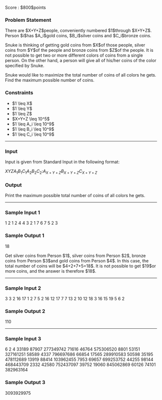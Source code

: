 
<div>

<span>

<span>

<p>
Score : $800$points
</p>

<div>

<section>

### **Problem Statement**

<p>
There are $X+Y+Z$people, conveniently numbered $1$through $X+Y+Z$.
Person $i$has $A_i$gold coins, $B_i$silver coins and $C_i$bronze coins.
</p>

<p>
Snuke is thinking of getting gold coins from $X$of those people, silver coins from $Y$of the people and bronze coins from $Z$of the people.
It is not possible to get two or more different colors of coins from a single person.
On the other hand, a person will give all of his/her coins of the color specified by Snuke.
</p>

<p>
Snuke would like to maximize the total number of coins of all colors he gets.
Find the maximum possible number of coins.
</p>

</section>

</div>

<div>

<section>

### **Constraints**

<ul>

<li>
$1 \leq X$
</li>

<li>
$1 \leq Y$
</li>

<li>
$1 \leq Z$
</li>

<li>
$X+Y+Z \leq 10^5$
</li>

<li>
$1 \leq A_i \leq 10^9$
</li>

<li>
$1 \leq B_i \leq 10^9$
</li>

<li>
$1 \leq C_i \leq 10^9$
</li>

</ul>

</section>

</div>

---

<div>

<div>

<section>

### **Input**

<p>
Input is given from Standard Input in the following format:
</p>

<div>

$X$$Y$$Z$$A_1$$B_1$$C_1$$A_2$$B_2$$C_2$$:$$A_{X+Y+Z}$$B_{X+Y+Z}$$C_{X+Y+Z}$
</div>

</section>

</div>

<div>

<section>

### **Output**

<p>
Print the maximum possible total number of coins of all colors he gets.
</p>

</section>

</div>

</div>

---

<div>

<section>

### **Sample Input 1**

<div>

1 2 1
2 4 4
3 2 1
7 6 7
5 2 3

</div>

</section>

</div>

<div>

<section>

### **Sample Output 1**

<div>

18

</div>

<p>
Get silver coins from Person $1$, silver coins from Person $2$, bronze coins from Person $3$and gold coins from Person $4$.
In this case, the total number of coins will be $4+2+7+5=18$.
It is not possible to get $19$or more coins, and the answer is therefore $18$.
</p>

</section>

</div>

---

<div>

<section>

### **Sample Input 2**

<div>

3 3 2
16 17 1
2 7 5
2 16 12
17 7 7
13 2 10
12 18 3
16 15 19
5 6 2

</div>

</section>

</div>

<div>

<section>

### **Sample Output 2**

<div>

110

</div>

</section>

</div>

---

<div>

<section>

### **Sample Input 3**

<div>

6 2 4
33189 87907 277349742
71616 46764 575306520
8801 53151 327161251
58589 4337 796697686
66854 17565 289910583
50598 35195 478112689
13919 88414 103962455
7953 69657 699253752
44255 98144 468443709
2332 42580 752437097
39752 19060 845062869
60126 74101 382963164

</div>

</section>

</div>

<div>

<section>

### **Sample Output 3**

<div>

3093929975

</div>

</section>

</div>

</span>

</span>

</div>
